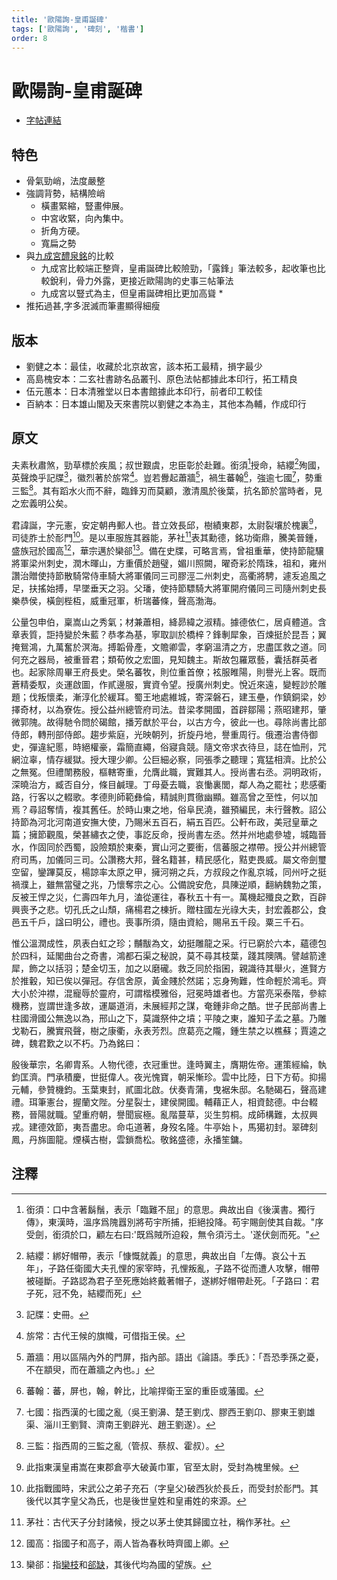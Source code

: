 ```yaml
---
title: '歐陽詢-皇甫誕碑'
tags: ['歐陽詢', '碑刻', '楷書']
order: 8
---
```

# 歐陽詢-皇甫誕碑
* [字帖連結](https://openmuseum.tw/muse/digi_object/57ee82891493322e72c5364efa3519a3)

## 特色
* 骨氣勁峭，法度嚴整
* 強調背勢，結構險峭
  * 橫畫緊縮，豎畫伸展。
  * 中宮收緊，向內集中。
  * 折角方硬。
  * 寬扁之勢
* 與[九成宮醴泉銘](./歐陽詢-九成宮醴泉銘)的比較
  * 九成宮比較端正整齊，皇甫誕碑比較險勁，「露鋒」筆法較多，起收筆也比較銳利，骨力外露，更接近歐陽詢的史事三帖筆法
  * 九成宮以豎式為主，但皇甫誕碑相比更加高聳  * 
* 推拓過甚,字多泯滅而筆畫顯得細瘦

## 版本
* 劉健之本：最佳，收藏於北京故宮，該本拓工最精，損字最少
* 高島槐安本：二玄社書跡名品叢刊、原色法帖都據此本印行，拓工精良
* 伍元蕙本：日本清雅堂以日本書館據此本印行，前者印工較佳
* 百納本：日本雄山閣及天來書院以劉健之本為主，其他本為輔，作成印行

## 原文
夫素秋肅煞，勁草標於疾風；叔世艱虞，忠臣彰於赴難。銜須[^1]授命，結纓[^2]殉國，英聲煥乎記牒[^3]，徽烈著於旂常[^4]。豈若釁起蕭牆[^5]，禍生蕃翰[^6]，強逾七國[^7]，勢重三監[^8]。其有蹈水火而不辭，臨鋒刃而莫顧，激清風於後葉，抗名節於當時者，見之宏義明公矣。

君諱誕，字元憲，安定朝冉郵人也。昔立效長邱，樹績東郡，太尉裂壤於槐裏[^9]，司徒胙土於耏門[^10]。是以車服旌其器能，茅社[^11]表其勳德，銘功衛鼎，騰美晉鍾，盛族冠於國高[^12]，華宗邁於欒郤[^13]。備在史牒，可略言焉，曾祖重華，使持節龍驤將軍梁州刺史，潤木暉山，方重價於趙璧，媚川照闕，曜奇彩於隋珠，祖和，雍州讚治贈使持節散騎常侍車騎大將軍儀同三司膠涇二州刺史，高衢將騁，遽叐追風之足，扶搖始搏，早墜垂天之羽。父璠，使持節驃騎大將軍開府儀同三司隨州刺史長樂恭侯，橫劍梐枑，威重冠軍，析瑞蕃條，聲高渤海。

公量包申伯，稟嵩山之秀氣；材兼蕭相，絳昴緯之淑精。據德依仁，居貞體道。含章表質，詎持變於朱藍？恭孝為基，寧取訓於橋梓？鋒剸犀象，百煉挺於昆吾；翼掩鴛鴻，九萬奮於溟海。搏韜骨產，文贍卿雲，孝窮溫清之方，忠盡匡救之道。同何充之器局，被重晉君；類荀攸之宏圖，見知魏主。斯故包羅眾藝，囊括群英者也。起家除周畢王府長史。榮名蕃牧，則位重首僚；袨服睢陽，則譽光上客。既而蒼精委馭，炎運啟圖，作貳邊服，實資令望。授廣州刺史。悅近來遠，變輕訬於雕題；伐叛懷柔，漸淳化於緩耳。蜀王地處維城，寄深磐石，建玉壘，作鎮銅梁，妙擇奇材，以為寮佐。授公益州總管府司法。昔梁孝開國，首辟鄒陽；燕昭建邦，肇微郭隗。故得馳令問於碣館，播芳猷於平台，以古方今，彼此一也。尋除尚書比部侍郎，轉刑部侍郎。趨步紫庭，光映朝列，折旋丹地，譽重周行。俄遷治書侍御史，彈違紀慝，時絕權豪，霜簡直繩，俗寢貪競。隨文帝求衣待旦，誌在恤刑，咒網泣辜，情存緩獄。授大理少卿。公巨細必察，同張季之聽理；寬猛相濟。比於公之無冤。但禮闈務殷，樞轄寄重，允膺此職，實難其人。授尚書右丞。洞明政術，深曉治方，臧否自分，條目鹹理。丁母憂去職，哀慟裏閭，鄰人為之罷社；悲感衢路，行客以之輟歌。孝德則師範彝倫，精誠則貫徹幽顯。雖高曾之至性，何以加焉？尋詔奪情，複其舊任。於時山東之地，俗阜民澆，雖預編民，未行聲教。詔公持節為河北河南道安撫大使，乃賜米五百石，絹五百匹。公軒布政，美冠皇華之篇；擁節觀風，榮甚繡衣之使，事訖反命，授尚書左丞。然并州地處參墟，城臨晉水，作固同於西蜀，設險類於東秦，實山河之要衝，信蕃服之襟帶。授公并州總管府司馬，加儀同三司。公讚務大邦，聲名籍甚，精民感化，黠吏畏威。屬文帝劍璽空留，鑾蹕莫反，楊諒率太原之甲，擁河朔之兵，方叔段之作亂京城，同州吁之挺禍濮上，雖無當璧之兆，乃懷奪宗之心。公備說安危，具陳逆順，翻納魏勃之策，反被王悍之災，仁壽四年九月，溘從運往，春秋五十有一。萬機起殲良之歎，百辟興喪予之悲。切孔氏之山頹，痛楊君之棟折。贈柱國左光祿大夫，封宏義郡公，食邑五千戶，諡曰明公，禮也。喪事所須，隨由資給，賜帛五千段。粟三千石。

惟公溫潤成性，夙表白虹之珍；黼黻為文，幼挺雕龍之采。行已窮於六本，蘊德包於四科，延閣曲台之奇書，鴻都石渠之秘說，莫不尋其枝葉，踐其隩隅。譬越箭達犀，飾之以括羽；楚金切玉，加之以磨礲。救乏同於指囷，親識待其舉火，進賢方於推轂，知已俟以彈冠。存信舍原，黃金賤於然諾；忘身殉難，性命輕於鴻毛。齊大小於沖襟，混寵辱於靈府，可謂楷模雅俗，冠冕時雄者也。方當亮采泰階，參綜機務，豈謂世逢多故，運屬道消，未展經邦之謀，奄鍾非命之酷。世子民部尚書上柱國滑國公無逸以為，邢山之下，莫識祭仲之墳；平陵之東，誰知子孟之墓。乃雕戈勒石，騰實飛聲，樹之康衢，永表芳烈。庶葛亮之隴，鍾生禁之以樵蘇；賈逵之碑，魏君歎之以不朽。乃為銘曰：

殷後華宗，名卿胄系。人物代德，衣冠重世。逢時翼主，膺期佐帝。運策經綸，執鈞匡濟。門承積慶，世挺偉人。夜光愧寶，朝采慚珍。雲中比陸，日下方荀。抑揚元輔，參贊機鈞。玉葉東封，貳圖北啟。伏奏青蒲，曳裾朱邸。名馳碣石，聲高建禮。珥筆憲台，握蘭文陛。分星裂士，建侯開國。輔藉正人，相資懿德。中台輟務，晉陽就職。望重府朝，譽聞宸極。亂階蔓草，災生剪桐。成師構難，太叔興戎。建德效節，夷吾盡忠。命屯道著，身歿名隆。牛亭始卜，馬獦初封。翠碑刻鳳，丹旆圖龍。煙橫古樹，雲鎖喬松。敬銘盛德，永播笙鏞。

## 注釋
[^1]: 銜須：口中含著鬍鬚，表示「臨難不屈」的意思。典故出自《後漢書。獨行傳》，東漢時，溫序爲隗囂別將苟宇所捕，拒絕投降。苟宇賜劍使其自裁。"序受劍，銜須於口，顧左右曰:'既爲賊所迫殺，無令須污土。'遂伏劍而死。"
[^2]: 結纓：綁好帽帶，表示「慷慨就義」的意思，典故出自「左傳。哀公十五年」，子路任衛國大夫孔悝的家宰時，孔悝叛亂，子路不從而遭人攻擊，帽帶被碰斷。子路認為君子至死應始終戴著帽子，遂綁好帽帶赴死。「子路曰：君子死，冠不免，結纓而死」
[^3]: 記牒：史冊。
[^4]: 旂常：古代王候的旗幟，可借指王侯。
[^5]: 蕭牆：用以區隔內外的門屏，指內部。語出《論語。季氏》：「吾恐季孫之憂，不在顓臾，而在蕭牆之內也。」
[^6]: 蕃翰：蕃，屏也，翰，幹比，比喻捍衛王室的重臣或藩國。
[^7]: 七國：指西漢的七國之亂（吳王劉濞、楚王劉戊、膠西王劉卬、膠東王劉雄渠、淄川王劉賢、濟南王劉辟光、趙王劉遂）。
[^8]: 三監：指西周的三監之亂（管叔、蔡叔、霍叔）。
[^9]: 此指東漢皇甫嵩在東郡倉亭大破黃巾軍，官至太尉，受封為槐里候。
[^10]: 此指戰國時，宋武公之弟子充石（字皇父)破西狄於長丘，而受封於耏門。其後代以其字皇父為氏，也是後世皇姓和皇甫姓的來源。
[^11]: 茅社：古代天子分封諸候，授之以茅土使其歸國立社，稱作茅社。
[^12]: 國高：指國子和高子，兩人皆為春秋時齊國上卿。
[^13]: 欒郤：指[欒枝](https://zh.wikipedia.org/zh-tw/欒枝)和[郤缺](https://zh.wikipedia.org/zh-tw/郤缺)，其後代均為國的望族。